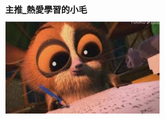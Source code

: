 # 主推_熱愛學習的小毛
<img src="https://github.com/weitsunglin/weitsunglin/blob/main/img_%E8%AB%8B%E5%8B%BF%E4%BA%82%E7%9C%8B/%E5%B0%8F%E6%AF%9B%E5%AD%B8%E7%BF%92.jpg" width="500" height="300"/>

<!--![code_exp_figure](https://github.com/weitsunglin/weitsunglin/blob/main/code_exp.png)-->
<!--
# 典故
<img src="https://github.com/weitsunglin/weitsunglin/blob/main/img_%E8%AB%8B%E5%8B%BF%E4%BA%82%E7%9C%8B/%E6%8F%AE%E6%B7%9A.jpg" width="500" height="300"/>
-->
<!--# 情境-->
<!--<img src="https://github.com/weitsunglin/weitsunglin/blob/main/penguins/少一隻企鵝.jpg" width="500" height="300"/>-->
<!-- ![code_exp_figure](https://github.com/weitsunglin/weitsunglin/blob/main/github_clone_counts.png)-->
<!-- ![code_exp_figure](https://github.com/weitsunglin/weitsunglin/blob/main/github_visitor.png)-->
